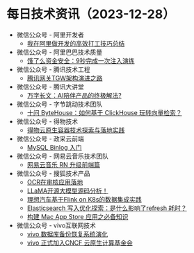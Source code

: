 # 每日技术资讯（2023-12-28）

- 微信公众号 - 阿里开发者
  - [我在阿里做开发的高效打工技巧总结](https://mp.weixin.qq.com/s?__biz=MzIzOTU0NTQ0MA==&mid=2247536383&idx=1&sn=ea9a8845be948d95c16603b1d0fe2b05)
- 微信公众号 - 阿里巴巴技术质量
  - [饿了么资金安全：9秒完成一次注入演练](https://mp.weixin.qq.com/s?__biz=Mzg3OTE2NzA0OQ==&mid=2247489538&idx=1&sn=76d998b34b159d9461c67c939b513125)
- 微信公众号 - 腾讯技术工程
  - [腾讯网关TGW架构演进之路](https://mp.weixin.qq.com/s?__biz=MjM5ODYwMjI2MA==&mid=2649781517&idx=1&sn=70054245464fda815d0abbe8954ce43c)
- 微信公众号 - 腾讯大讲堂
  - [万字长文：AI陪伴产品的终极解法?](https://mp.weixin.qq.com/s?__biz=MTEwNTM0ODI0MQ==&mid=2653485154&idx=1&sn=479eb4d0cc6598e0bc5e60b52e7816c3)
- 微信公众号 - 字节跳动技术团队
  - [十问 ByteHouse：如何基于 ClickHouse 玩转向量检索？](https://mp.weixin.qq.com/s?__biz=MzI1MzYzMjE0MQ==&mid=2247505183&idx=1&sn=343a9e60638d7bdbc12a2b0a3145ae0c)
- 微信公众号 - 得物技术
  - [得物云原生容器技术探索与落地实践](https://mp.weixin.qq.com/s?__biz=MzkxNTE3ODU0NA==&mid=2247515433&idx=1&sn=4fde2df9567b2960f5188f393bdee986)
- 微信公众号 - 政采云前端
  - [MySQL Binlog 入门](https://mp.weixin.qq.com/s?__biz=Mzg3NTcwMTUzNA==&mid=2247494574&idx=1&sn=ea4a88628b29e99898ae40f9b1ea6ed4)
- 微信公众号 - 网易云音乐技术团队
  - [网易云音乐 RN 升级前端篇](https://mp.weixin.qq.com/s?__biz=MzI1NTg3NzcwNQ==&mid=2247490010&idx=1&sn=8a82eeb9d7b528f087d831c8fae4de3d)
- 微信公众号 - 搜狐技术产品
  - [OCR在审核应用落地](https://mp.weixin.qq.com/s?__biz=MzU3NTY3MTQzMg==&mid=2247559128&idx=1&sn=f1afbd15b70ac671c68562234a13a73a)
  - [LLaMA开源大模型源码分析！](https://mp.weixin.qq.com/s?__biz=MzU3NTY3MTQzMg==&mid=2247559128&idx=2&sn=75851b1a9ae01453e89a48dbfdd10cf7)
  - [理想汽车基于Flink on K8s的数据集成实践](https://mp.weixin.qq.com/s?__biz=MzU3NTY3MTQzMg==&mid=2247559128&idx=3&sn=3a3abeedb57138e9d49baff1936003af)
  - [Elasticsearch 写入优化探索：是什么影响了refresh 耗时？](https://mp.weixin.qq.com/s?__biz=MzU3NTY3MTQzMg==&mid=2247559128&idx=4&sn=64c785a32c83745be3fe1780d5a9df41)
  - [构建 Mac App Store 应用之必备知识](https://mp.weixin.qq.com/s?__biz=MzU3NTY3MTQzMg==&mid=2247559128&idx=5&sn=351f26ee294a79b31f9532d588a308c3)
- 微信公众号 - vivo互联网技术
  - [vivo 数据库备份恢复系统演化](https://mp.weixin.qq.com/s?__biz=MzI4NjY4MTU5Nw==&mid=2247497989&idx=1&sn=a98e270e4612356756966bd9d90d80ee)
  - [vivo 正式加入CNCF 云原生计算基金会](https://mp.weixin.qq.com/s?__biz=MzI4NjY4MTU5Nw==&mid=2247497989&idx=2&sn=b9be7edd210d4fc9f970db455b13e872)
